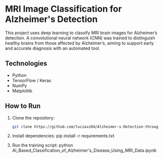 # MRI Image Classification for Alzheimer's Detection

This project uses deep learning to classify MRI brain images for Alzheimer’s detection. A convolutional neural network (CNN) was trained to distinguish healthy brains from those affected by Alzheimer’s, aiming to support early and accurate diagnosis with an automated tool.

## Technologies

- Python  
- TensorFlow / Keras  
- NumPy  
- Matplotlib  

## How to Run

1. Clone the repository:  
   ```bash
   git clone https://github.com/luciavz04/Alzheimer-s-Detection-through-MRI-Image-Analysis-with-CNNs
2. Install dependencies:
   pip install -r requirements.txt

3. Run the training script:
   python AI_Based_Classification_of_Alzheimer's_Disease_Using_MRI_Data.ipynb
